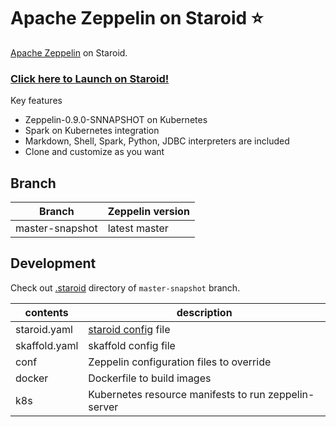 # Apache Zeppelin on Staroid ⭐

[Apache Zeppelin](https://zeppelin.apache.org) on Staroid.

### [Click here to Launch on Staroid!](https://staroid.com/g/open-datastudio/zeppelin)


Key features
  - Zeppelin-0.9.0-SNNAPSHOT on Kubernetes
  - Spark on Kubernetes integration
  - Markdown, Shell, Spark, Python, JDBC interpreters are included
  - Clone and customize as you want
  

## Branch

| Branch |  Zeppelin version|
| ------ | --------------- |
| master-snapshot | latest master |

## Development

Check out [.staroid](https://github.com/open-datastudio/zeppelin/tree/master-snapshot/.staroid) directory of `master-snapshot` branch.


| contents | description |
| -------- | ----------  |
| staroid.yaml | [staroid config](https://docs.staroid.com/references/staroid_yaml.html) file |
| skaffold.yaml | skaffold config file |
| conf | Zeppelin configuration files to override |
| docker | Dockerfile to build images |
| k8s | Kubernetes resource manifests to run zeppelin-server |
